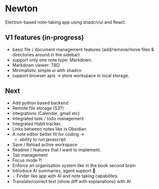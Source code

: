 # Newton

Electron-based note-taking app using shadcn/ui and React.

## V1 features (in-progress)

- basic file / document management features (add/remove/move files & directories around in the sidebar)
- support only one note type: Markdown.
- Markdown viewer: TBD
- Minimalistic simple ui with shadcn
- support browser apis -> store workspace in local storage.

## Next

- Add python based backend
- Remote file storage (S3?)
- Integrations (Calendar, gmail etc)
- Integrated task / todo management
- Integrated Habit tracker.
- Links between notes like in Obsidian
- A note editor better fit for coding ->
  - ability to run javascript
- Save / Reload active workspace
- Readme / features that I want to implement.
- Tab management
- Focus mode ?!
- Enforce an organisation system like in the book second brain
- Introduce AI summaries, agent support 🤖
- 💡 Finder like app with AI and note taking capabilites.
- Translate/correct text (show diff with explanations) with AI

